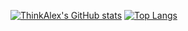 [![ThinkAlex's GitHub stats](https://github-readme-stats.vercel.app/api?username=Alexandre2006&count_private=true&show_icons=true&theme=radical)](https://github.com/anuraghazra/github-readme-stats)
[![Top Langs](https://github-readme-stats.vercel.app/api/top-langs/?username=Alexandre2006&count_private=true&show_icons=true&theme=radical)](https://github.com/anuraghazra/github-readme-stats)


